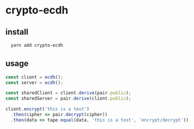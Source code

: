 # crypto-ecdh
>

## install
```sh
  yarn add crypto-ecdh
```
## usage

```js
const client = ecdh();
const server = ecdh();

const sharedClient = client.derive(pair.public);
const sharedServer = pair.derive(client.public);

client.encrypt('this is a test')
  .then(cipher => pair.decrypt(cipher))
  .then(data => tape.equal(data, 'this is a test', 'encrypt/decrypt'))

```

